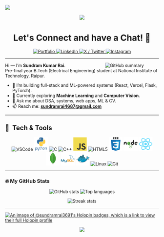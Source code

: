 ![](https://komarev.com/ghpvc/?username=Sundramrai3691&color=green)

<p align="center">
  <img src="https://capsule-render.vercel.app/api?type=waving&color=gradient&text=Hello!&height=100&section=header"/>
</p>

<h1 align="center">
  Let's Connect and have a Chat! 💬
</h1>

<p align="center">
  <a href="https://sundram-rai.vercel.app/" title="Portfolio">
    <img height="50" src="https://user-images.githubusercontent.com/46517096/166972883-f5f1d88c-0246-4374-88ac-ded0f2cf0699.png" alt="Portfolio"/>
  </a>
  <a href="https://www.linkedin.com/in/sundram-rai3961" title="LinkedIn">
    <img height="50" src="https://user-images.githubusercontent.com/46517096/166973395-19676cd8-f8ec-4abf-83ff-da8243505b82.png" alt="LinkedIn"/>
  </a>
 <a href="https://x.com/Sundram_rai45" title="X / Twitter" target="_blank" rel="noopener noreferrer">
    <img height="50" src="https://user-images.githubusercontent.com/46517096/166974271-91dfa250-d70b-4cb9-8707-f1bda1b708c3.png" alt="X / Twitter"/>
  </a>
  <a href="https://www.instagram.com/sundram._.rai/" title="Instagram" target="_blank" rel="noopener noreferrer">
    <img height="50" src="https://user-images.githubusercontent.com/46517096/166974368-9798f39f-1f46-499c-b14e-81f0a3f83a06.png" alt="Instagram"/>
  </a>
</p>

---

<picture>
  <source media="(prefers-color-scheme: dark)" srcset="http://github-profile-summary-cards.vercel.app/api/cards/stats?username=Sundramrai3691&theme=darcula">
  <img align="right" width="35%" src="http://github-profile-summary-cards.vercel.app/api/cards/stats?username=Sundramrai3691&theme=darcula" alt="GitHub summary"/>
</picture>

<p>
  Hi — I’m <strong>Sundram Kumar Rai</strong>.<br>
  Pre-final year B.Tech (Electrical Engineering) student at National Institute of Technology, Raipur.
</p>

- 🔭 I’m building full-stack and ML-powered systems (React, Vercel, Flask, PyTorch).  
- 🌱 Currently exploring **Machine Learning** and **Computer Vision**.  
- 💬 Ask me about DSA, systems, web apps, ML & CV.  
- 📫 Reach me: **sundramrai4687@gmail.com**

---


<h2> 🚀 &nbsp;Tech & Tools</h2>

<p align="center">
  <img src="https://cdn.jsdelivr.net/gh/devicons/devicon/icons/vscode/vscode-original.svg" width="45" height="45" alt="VSCode"/>
  <img src="https://raw.githubusercontent.com/devicons/devicon/master/icons/python/python-original-wordmark.svg" width="45" height="45" alt="Python"/>
  <img src="https://cdn.jsdelivr.net/gh/devicons/devicon/icons/c/c-original.svg" width="45" height="45" alt="C"/>
  <img src="https://cdn.jsdelivr.net/gh/devicons/devicon/icons/cplusplus/cplusplus-original.svg" width="45" height="45" alt="C++"/>
  <img src="https://raw.githubusercontent.com/devicons/devicon/master/icons/javascript/javascript-original.svg" width="45" height="45" alt="JS"/>
  <img src="https://cdn.jsdelivr.net/gh/devicons/devicon/icons/html5/html5-original.svg" width="45" height="45" alt="HTML5"/>
  <img src="https://raw.githubusercontent.com/devicons/devicon/master/icons/css3/css3-original-wordmark.svg" width="45" height="45" alt="CSS3"/>
  <img src="https://raw.githubusercontent.com/devicons/devicon/master/icons/nodejs/nodejs-original-wordmark.svg" width="45" height="45" alt="Node.js"/>
  <img src="https://raw.githubusercontent.com/devicons/devicon/master/icons/react/react-original.svg" width="45" height="45" alt="React"/>
  <img src="https://raw.githubusercontent.com/devicons/devicon/master/icons/mongodb/mongodb-original.svg" width="45" height="45" alt="MongoDB"/>
  <img src="https://raw.githubusercontent.com/devicons/devicon/master/icons/mysql/mysql-original-wordmark.svg" width="45" height="45" alt="MySQL"/>
  <img src="https://raw.githubusercontent.com/devicons/devicon/master/icons/docker/docker-original.svg" width="45" height="45" alt="Docker"/>
  <img src="https://cdn.jsdelivr.net/gh/devicons/devicon/icons/linux/linux-original.svg" width="45" height="45" alt="Linux"/>
  <img src="https://cdn.jsdelivr.net/gh/devicons/devicon/icons/git/git-original.svg" width="45" height="45" alt="Git"/>
</p>

---

<h3 align="left">🔥   My GitHub Stats</h3>

<div align="center">
  <img src="https://github-readme-stats.vercel.app/api?username=Sundramrai3691&show_icons=true&theme=radical" width="48%" alt="GitHub stats" />
  <img src="https://github-readme-stats.vercel.app/api/top-langs/?username=Sundramrai3691&layout=compact&theme=radical" width="48%" alt="Top languages" />
</div>

<p align="center">
  <img src="https://github-readme-streak-stats.herokuapp.com/?user=Sundramrai3691&theme=radical" width="60%" alt="Streak stats"/>
</p>

---

[![An image of @sundramrai3691's Holopin badges, which is a link to view their full Holopin profile](https://holopin.me/sundramrai3691)](https://holopin.io/@sundramrai3691)

<p align="center">
  <img src="https://capsule-render.vercel.app/api?type=waving&color=gradient&height=100&section=footer"/>
</p>
